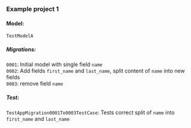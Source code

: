 ### Example project 1

#### Model:
`TestModelA`

##### Migrations:
`0001`: Initial model with single field `name`  
`0002`: Add fields `first_name` and `last_name`, split content of `name` into new fields  
`0003`: remove field `name`


##### Test:
`TestAppMigration0001To0003TestCase`: Tests correct split of `name` into `first_name` and `last_name`
